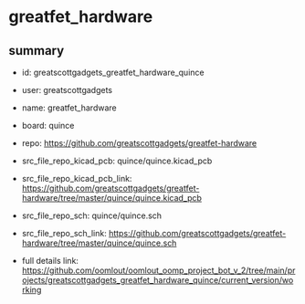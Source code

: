# greatfet_hardware
 
## summary 
* id: greatscottgadgets_greatfet_hardware_quince
* user: greatscottgadgets
* name: greatfet_hardware
* board: quince
* repo: https://github.com/greatscottgadgets/greatfet-hardware
* src_file_repo_kicad_pcb: quince/quince.kicad_pcb
* src_file_repo_kicad_pcb_link: https://github.com/greatscottgadgets/greatfet-hardware/tree/master/quince/quince.kicad_pcb


* src_file_repo_sch: quince/quince.sch
* src_file_repo_sch_link: https://github.com/greatscottgadgets/greatfet-hardware/tree/master/quince/quince.sch
* full details link: https://github.com/oomlout/oomlout_oomp_project_bot_v_2/tree/main/projects/greatscottgadgets_greatfet_hardware_quince/current_version/working  






